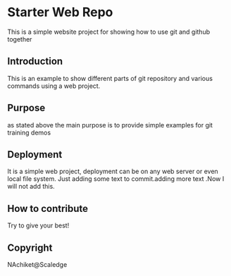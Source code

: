 # Starter Web Repo
This is a simple website project for showing how to use git and github together



## Introduction
This is an example to show different parts of git repository and various commands using a web project.


## Purpose
as stated above the main purpose is to provide simple examples for git training demos


## Deployment
It is a simple web project, deployment can be on any web server or even local file system.
Just adding some text to commit.adding more text .Now I will not add this.


## How to contribute
Try to give your best!

## Copyright
NAchiket@Scaledge